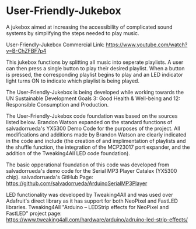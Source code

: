 # User-Friendly-Jukebox
A jukebox aimed at increasing the accessibility of complicated sound systems by simplifying the steps needed to play music.

User-Friendly-Jukebox Commercial Link: https://www.youtube.com/watch?v=B-ChZFBF7p4

This jukebox functions by splitting all music into seperate playlists. A user can then press a single button to play their desired playlist. When a button is pressed, the corresponding playlist begins to play and an LED indicator light turns ON to indicate which playlist is being played.

The User-Friendly-Jukebox is being developed while working towards the UN Sustainable Development Goals 3: Good Health & Well-being and 12: Responsible Consumption and Production. 


The User-Friendly-Jukebox code foundation was based on the sources listed below. Brandon Watson expanded on the standard functions of salvadorrueda's YX5300 Demo Code for the purposes of the project. All modifications and additions made by Brandon Watson are clearly indicated in the code and include (the creation of and implimentation of playlists and the shuffle function, the integration of the MCP23017 port expander, and the addition of the Tweaking4All LED code foundation).
   
   The basic opperational foundation of this code was developed from salvadorrueda's demo code for the Serial MP3 Player Catalex (YX5300 chip).
   salvadorrueda's GitHub Page: https://github.com/salvadorrueda/ArduinoSerialMP3Player
   
   LED functionality was developed by Tweaking4All and was used over Adafruit's direct library as it has support for both NeoPixel and FastLED libraries.
   Tweaking4All "Arduino – LEDStrip effects for NeoPixel and FastLED" project page: https://www.tweaking4all.com/hardware/arduino/adruino-led-strip-effects/
